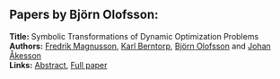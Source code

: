 <h2>Papers by Björn Olofsson:</h2>
<p>
<b>Title:</b> Symbolic Transformations of Dynamic Optimization Problems<br />
<b>Authors:</b> <a href="../authors/author_200.html">Fredrik Magnusson</a>, <a href="../authors/author_35.html">Karl Berntorp</a>, <a href="../authors/author_229.html">Björn Olofsson</a> and <a href="../authors/author_3.html">Johan Åkesson</a><br />
<b>Links:</b> <a href="../abstracts/abstract_108.pdf">Abstract</a>, <a href="../submissions/ECP140961027_MagnussonBerntorpOlofssonAkesson.pdf">Full paper</a>
</p>